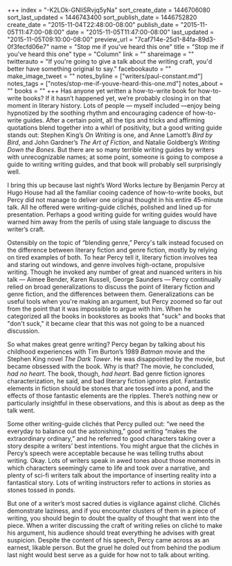 +++
index = "-K2LOk-GNIiSRvjq5yNa"
sort_create_date = 1446706080
sort_last_updated = 1446743400
sort_publish_date = 1446752820
create_date = "2015-11-04T22:48:00-08:00"
publish_date = "2015-11-05T11:47:00-08:00"
date = "2015-11-05T11:47:00-08:00"
last_updated = "2015-11-05T09:10:00-08:00"
preview_url = "7caf714e-25d1-84fa-89d3-0f3fecfd06e7"
name = "Stop me if you've heard this one"
title = "Stop me if you've heard this one"
type = "Column"
link = ""
shareimage = ""
twitterauto = "If you're going to give a talk about the writing craft, you'd better have something original to say."
facebookauto = ""
make_image_tweet = ""
notes_byline = ["writers/paul-constant.md"]
notes_tags = ["notes/stop-me-if-youve-heard-this-one.md"]
notes_about = ""
books = ""
+++
Has anyone yet written a how-to-write book for how-to-write books? If it hasn’t happened yet, we’re probably closing in on that moment in literary history. Lots of people — myself included —enjoy being hypnotized by the soothing rhythm and encouraging cadence of how-to-write guides. After a certain point, all the tips and tricks and affirming quotations blend together into a whirl of positivity, but a good writing guide stands out: Stephen King’s *On Writing* is one, and Anne Lamott’s *Bird by Bird*, and John Gardner’s *The Art of Fiction*, and Natalie Goldberg’s *Writing Down the Bones*. But there are so many terrible writing guides by writers with unrecognizable names; at some point, someone is going to compose a guide to writing writing guides, and that book will probably sell surprisingly well.

I bring this up because last night’s Word Works lecture by Benjamin Percy at Hugo House had all the familiar cooing cadence of how-to-write books, but Percy did not manage to deliver one original thought in his entire 45-minute talk. All he offered were writing-guide clichés, polished and lined up for presentation. Perhaps a good writing guide for writing guides would have warned him away from the perils of using stale language to discuss the writer’s craft.

Ostensibly on the topic of “blending genre,” Percy's talk instead focused on the difference between literary fiction and genre fiction, mostly by relying on tired examples of both. To hear Percy tell it, literary fiction involves tea and staring out windows, and genre involves high-octane, propulsive writing. Though he invoked any number of great and nuanced writers in his talk — Aimee Bender, Karen Russell, George Saunders — Percy continually relied on broad generalizations to discuss the point of literary fiction and genre fiction, and the differences between them. Generalizations can be useful tools when you're making an argument, but Percy zoomed so far out from the point that it was impossible to argue with him. When he categorized all the books in bookstores as books that "suck" and books that "don't suck," it became clear that this was not going to be a nuanced discussion.

So what makes great genre writing? Percy began by talking about his childhood experiences with Tim Burton’s 1989 *Batman* movie and the Stephen King novel *The Dark Tower*. He was disappointed by the movie, but became obsessed with the book. Why is that? The movie, he concluded, *had no heart*. The book, though, *had heart*. Bad genre fiction ignores characterization, he said, and bad literary fiction ignores plot. Fantastic elements in fiction should be stones that are tossed into a pond, and the effects of those fantastic elements are the ripples. There’s nothing new or particularly insightful in these observations, and this is about as deep as the talk went.

Some other writing-guide clichés that Percy pulled out: “we need the everyday to balance out the astonishing,” good writing “makes the extraordinary ordinary,” and he referred to good characters taking over a story despite a writers’ best intentions. You might argue that the clichés in Percy’s speech were acceptable because he was telling truths about writing. Okay. Lots of writers speak in awed tones about those moments in which characters seemingly came to life and took over a narrative, and plenty of sci-fi writers talk about the importance of inserting reality into a fantastical story. Lots of writing instructors refer to actions in stories as stones tossed in ponds.

But one of a writer’s most sacred duties is vigilance against cliché. Clichés demonstrate laziness, and if you encounter clusters of them in a piece of writing, you should begin to doubt the quality of thought that went into the piece. When a writer discussing the craft of writing relies on cliché to make his argument, his audience should treat everything he advises with great suspicion. Despite the content of his speech, Percy came across as an earnest, likable person. But the gruel he doled out from behind the podium last night would best serve as a guide for how not to talk about writing. 